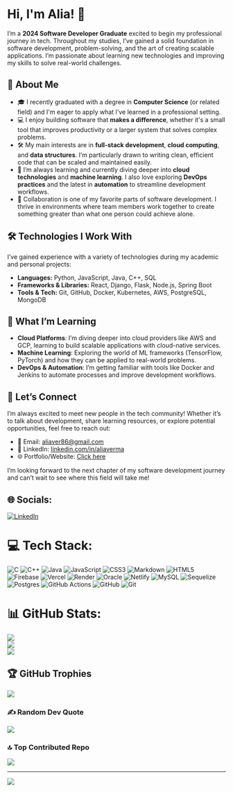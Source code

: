 # Hi, I'm Alia! 👋

I’m a **2024 Software Developer Graduate** excited to begin my professional journey in tech. Throughout my studies, I’ve gained a solid foundation in software development, problem-solving, and the art of creating scalable applications. I’m passionate about learning new technologies and improving my skills to solve real-world challenges.

## 🚀 About Me

- 🎓 I recently graduated with a degree in **Computer Science** (or related field) and I'm eager to apply what I’ve learned in a professional setting.
- 💻 I enjoy building software that **makes a difference**, whether it's a small tool that improves productivity or a larger system that solves complex problems.
- 🛠️ My main interests are in **full-stack development**, **cloud computing**, and **data structures**. I’m particularly drawn to writing clean, efficient code that can be scaled and maintained easily.
- 🌱 I’m always learning and currently diving deeper into **cloud technologies** and **machine learning**. I also love exploring **DevOps practices** and the latest in **automation** to streamline development workflows.
- 🤝 Collaboration is one of my favorite parts of software development. I thrive in environments where team members work together to create something greater than what one person could achieve alone.

## 🛠️ Technologies I Work With

I’ve gained experience with a variety of technologies during my academic and personal projects:

- **Languages:** Python, JavaScript, Java, C++, SQL
- **Frameworks & Libraries:** React, Django, Flask, Node.js, Spring Boot
- **Tools & Tech:** Git, GitHub, Docker, Kubernetes, AWS, PostgreSQL, MongoDB

## 🌱 What I’m Learning

- **Cloud Platforms**: I’m diving deeper into cloud providers like AWS and GCP, learning to build scalable applications with cloud-native services.
- **Machine Learning**: Exploring the world of ML frameworks (TensorFlow, PyTorch) and how they can be applied to real-world problems.
- **DevOps & Automation**: I’m getting familiar with tools like Docker and Jenkins to automate processes and improve development workflows.

## 🌟 Let’s Connect

I’m always excited to meet new people in the tech community! Whether it’s to talk about development, share learning resources, or explore potential opportunities, feel free to reach out:

- 📧 Email: [aliaver86@gmail.com](mailto:aliaver86@gmail.com)
- 💼 LinkedIn: [linkedin.com/in/aliaverma](https://www.linkedin.com/in/alia-verma-b9209220a/)
- 🌐 Portfolio/Website: [Click here](https://alia1234567.github.io/my-portfolio/)

I’m looking forward to the next chapter of my software development journey and can’t wait to see where this field will take me!

## 🌐 Socials:
[![LinkedIn](https://img.shields.io/badge/LinkedIn-%230077B5.svg?logo=linkedin&logoColor=white)](https://www.linkedin.com/in/alia-verma-b9209220a/) 

# 💻 Tech Stack:
![C](https://img.shields.io/badge/c-%2300599C.svg?style=for-the-badge&logo=c&logoColor=white) ![C++](https://img.shields.io/badge/c++-%2300599C.svg?style=for-the-badge&logo=c%2B%2B&logoColor=white) ![Java](https://img.shields.io/badge/java-%23ED8B00.svg?style=for-the-badge&logo=openjdk&logoColor=white) ![JavaScript](https://img.shields.io/badge/javascript-%23323330.svg?style=for-the-badge&logo=javascript&logoColor=%23F7DF1E) ![CSS3](https://img.shields.io/badge/css3-%231572B6.svg?style=for-the-badge&logo=css3&logoColor=white) ![Markdown](https://img.shields.io/badge/markdown-%23000000.svg?style=for-the-badge&logo=markdown&logoColor=white) ![HTML5](https://img.shields.io/badge/html5-%23E34F26.svg?style=for-the-badge&logo=html5&logoColor=white) ![Firebase](https://img.shields.io/badge/firebase-%23039BE5.svg?style=for-the-badge&logo=firebase) ![Vercel](https://img.shields.io/badge/vercel-%23000000.svg?style=for-the-badge&logo=vercel&logoColor=white) ![Render](https://img.shields.io/badge/Render-%46E3B7.svg?style=for-the-badge&logo=render&logoColor=white) ![Oracle](https://img.shields.io/badge/Oracle-F80000?style=for-the-badge&logo=oracle&logoColor=white) ![Netlify](https://img.shields.io/badge/netlify-%23000000.svg?style=for-the-badge&logo=netlify&logoColor=#00C7B7) ![MySQL](https://img.shields.io/badge/mysql-4479A1.svg?style=for-the-badge&logo=mysql&logoColor=white) ![Sequelize](https://img.shields.io/badge/Sequelize-52B0E7?style=for-the-badge&logo=Sequelize&logoColor=white) ![Postgres](https://img.shields.io/badge/postgres-%23316192.svg?style=for-the-badge&logo=postgresql&logoColor=white) ![GitHub Actions](https://img.shields.io/badge/github%20actions-%232671E5.svg?style=for-the-badge&logo=githubactions&logoColor=white) ![GitHub](https://img.shields.io/badge/github-%23121011.svg?style=for-the-badge&logo=github&logoColor=white) ![Git](https://img.shields.io/badge/git-%23F05033.svg?style=for-the-badge&logo=git&logoColor=white)

# 📊 GitHub Stats:
![](https://github-readme-stats.vercel.app/api?username=Alia1234567&theme=dark&hide_border=false&include_all_commits=true&count_private=true)<br/>
![](https://github-readme-streak-stats.herokuapp.com/?user=Alia1234567&theme=dark&hide_border=false)<br/>
![](https://github-readme-stats.vercel.app/api/top-langs/?username=Alia1234567&theme=dark&hide_border=false&include_all_commits=false&count_private=false&layout=compact)

## 🏆 GitHub Trophies
![](https://github-profile-trophy.vercel.app/?username=Alia1234567&theme=radical&no-frame=false&no-bg=false&margin-w=4)

### ✍️ Random Dev Quote
![](https://quotes-github-readme.vercel.app/api?type=horizontal&theme=radical)

### 🔝 Top Contributed Repo
![](https://github-contributor-stats.vercel.app/api?username=Alia1234567&limit=5&theme=dark&combine_all_yearly_contributions=true)

---
[![](https://visitcount.itsvg.in/api?id=Alia1234567&icon=0&color=0)](https://visitcount.itsvg.in)

<!-- Proudly created with GPRM ( https://gprm.itsvg.in ) -->
